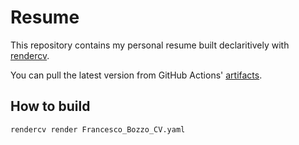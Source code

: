 # Resume

This repository contains my personal resume built declaritively with [rendercv](https://github.com/rendercv/rendercv).

You can pull the latest version from GitHub Actions' [artifacts](https://github.com/francescobozzo/resume/actions/workflows/deploy_pdf.yml).

## How to build

```bash
rendercv render Francesco_Bozzo_CV.yaml
```

